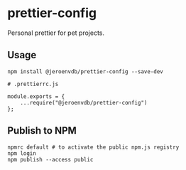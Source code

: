 # prettier-config

Personal prettier for pet projects.

## Usage

```
npm install @jeroenvdb/prettier-config --save-dev
```

```
# .prettierrc.js

module.exports = {
    ...require("@jeroenvdb/prettier-config")
};

```

## Publish to NPM

```
npmrc default # to activate the public npm.js registry
npm login
npm publish --access public
```
